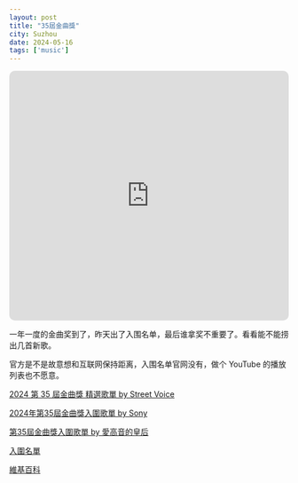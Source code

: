 ```yaml
---
layout: post
title: "35屆金曲獎"
city: Suzhou
date: 2024-05-16
tags: ['music']
---
```


<iframe allow="autoplay *; encrypted-media *; fullscreen *; clipboard-write" frameborder="0" height="450" style="width:100%;max-width:660px;overflow:hidden;border-radius:10px;" sandbox="allow-forms allow-popups allow-same-origin allow-scripts allow-storage-access-by-user-activation allow-top-navigation-by-user-activation" src="https://embed.music.apple.com/tr/playlist/35%E7%95%8C%E9%87%91%E6%9B%B2%E7%8D%8E/pl.u-V9D7gqGs3dNm3ZY"></iframe>

一年一度的金曲奖到了，昨天出了入围名单，最后谁拿奖不重要了。看看能不能捞出几首新歌。

官方是不是故意想和互联网保持距离，入围名单官网没有，做个 YouTube 的播放列表也不愿意。

[2024 第 35 屆金曲獎 精選歌單 by Street Voice](https://streetvoice.com/svmusic/playlists/927777/)

[2024年第35屆金曲獎入圍歌單 by Sony](https://youtu.be/Pk4N2X_M09k?si=izakUe9Jp9_UEWK8)

[第35屆金曲獎入圍歌單  by 愛高音的皇后](https://www.youtube.com/playlist?list=PLir4pFnP8i_MM-XYeZ11XntOfr0sNcmix)

[入圍名單](https://www.cna.com.tw/news/amov/202405165002.aspx)

[維基百科](https://zh.wikipedia.org/wiki/%E7%AC%AC35%E5%B1%86%E9%87%91%E6%9B%B2%E7%8D%8E)
